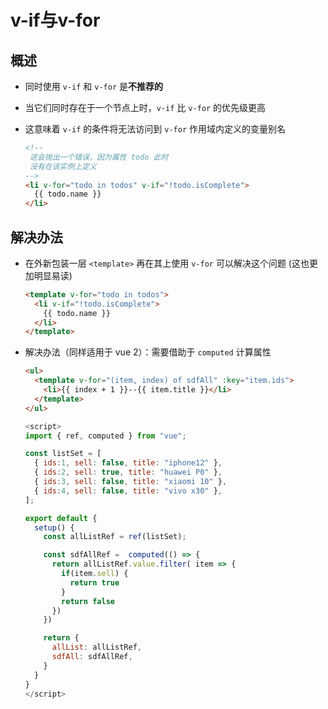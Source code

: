 # v-if与v-for

## 概述

  - 同时使用 `v-if` 和 `v-for` 是**不推荐的**

  - 当它们同时存在于一个节点上时，`v-if` 比 `v-for` 的优先级更高

  - 这意味着 `v-if` 的条件将无法访问到 `v-for` 作用域内定义的变量别名

    ```html
    <!--
     这会抛出一个错误，因为属性 todo 此时
     没有在该实例上定义
    -->
    <li v-for="todo in todos" v-if="!todo.isComplete">
      {{ todo.name }}
    </li>
    ```

## 解决办法

  - 在外新包装一层 `<template>` 再在其上使用 `v-for` 可以解决这个问题 (这也更加明显易读)

    ```html
    <template v-for="todo in todos">
      <li v-if="!todo.isComplete">
        {{ todo.name }}
      </li>
    </template>
    ```

  - 解决办法（同样适用于 vue 2）：需要借助于 `computed` 计算属性

    ```html
    <ul>
      <template v-for="(item, index) of sdfAll" :key="item.ids">
        <li>{{ index + 1 }}--{{ item.title }}</li>
      </template>
    </ul>

    ```

    ```js
    <script>
    import { ref, computed } from "vue";

    const listSet = [
      { ids:1, sell: false, title: "iphone12" },
      { ids:2, sell: true, title: "huawei P0" },
      { ids:3, sell: false, title: "xiaomi 10" },
      { ids:4, sell: false, title: "vivo x30" },
    ];

    export default {
      setup() {
        const allListRef = ref(listSet);

        const sdfAllRef =  computed(() => {
          return allListRef.value.filter( item => {
            if(item.sell) {
              return true
            }
            return false
          })
        })

        return {
          allList: allListRef,
          sdfAll: sdfAllRef,
        }
      }
    }
    </script>
    ```
